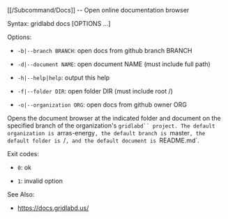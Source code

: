 [[/Subcommand/Docs]] -- Open online documentation browser

Syntax: gridlabd docs [OPTIONS ...]

Options:

* `-b|--branch BRANCH`: open docs from github branch BRANCH

* `-d|--document NAME`: open document NAME (must include full path)

* `-h|--help|help`: output this help

* `-f|--folder DIR`: open folder DIR (must include root /)

* `-o|--organization ORG`: open docs from github owner ORG

Opens the document browser at the indicated folder and document
on the specified branch of the organization's `gridlabd`` project.
The default organization is `arras-energy`, the default branch is
`master`, the default folder is `/`, and the default document is
`README.md`.

Exit codes:

* `0`: ok

* `1`: invalid option

See Also:

* https://docs.gridlabd.us/
